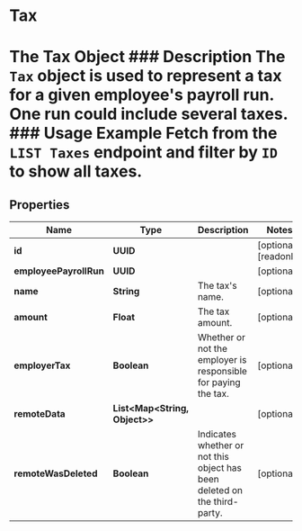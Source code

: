 

# Tax

# The Tax Object ### Description The `Tax` object is used to represent a tax for a given employee's payroll run. One run could include several taxes.  ### Usage Example Fetch from the `LIST Taxes` endpoint and filter by `ID` to show all taxes.

## Properties

Name | Type | Description | Notes
------------ | ------------- | ------------- | -------------
**id** | **UUID** |  |  [optional] [readonly]
**employeePayrollRun** | **UUID** |  |  [optional]
**name** | **String** | The tax&#39;s name. |  [optional]
**amount** | **Float** | The tax amount. |  [optional]
**employerTax** | **Boolean** | Whether or not the employer is responsible for paying the tax. |  [optional]
**remoteData** | **List&lt;Map&lt;String, Object&gt;&gt;** |  |  [optional]
**remoteWasDeleted** | **Boolean** | Indicates whether or not this object has been deleted on the third-party. |  [optional]



